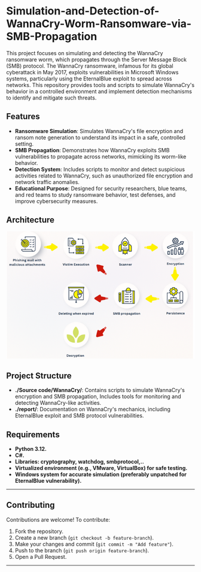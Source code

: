 # Simulation-and-Detection-of-WannaCry-Worm-Ransomware-via-SMB-Propagation
This project focuses on simulating and detecting the WannaCry ransomware worm, which propagates through the Server Message Block (SMB) protocol. The WannaCry ransomware, infamous for its global cyberattack in May 2017, exploits vulnerabilities in Microsoft Windows systems, particularly using the EternalBlue exploit to spread across networks. This repository provides tools and scripts to simulate WannaCry's behavior in a controlled environment and implement detection mechanisms to identify and mitigate such threats.

## Features
- **Ransomware Simulation**: Simulates WannaCry's file encryption and ransom note generation to understand its impact in a safe, controlled setting.
- **SMB Propagation**: Demonstrates how WannaCry exploits SMB vulnerabilities to propagate across networks, mimicking its worm-like behavior.
- **Detection System**: Includes scripts to monitor and detect suspicious activities related to WannaCry, such as unauthorized file encryption and network traffic anomalies.
- **Educational Purpose**: Designed for security researchers, blue teams, and red teams to study ransomware behavior, test defenses, and improve cybersecurity measures.

## Architecture
![Infrastructure Architecture](https://github.com/taihieunguyen/Simulation-and-Detection-of-WannaCry-Worm-Ransomware-via-SMB-Propagation/blob/main/Architecture.png?raw=true)

## Project Structure

- **./Source code/WannaCry/**: Contains scripts to simulate WannaCry's encryption and SMB propagation, Includes tools for monitoring and detecting WannaCry-like activities.
- **./report/**: Documentation on WannaCry's mechanics, including EternalBlue exploit and SMB protocol vulnerabilities.

## Requirements
- **Python 3.12.**
- **C#.**
- **Libraries: cryptography, watchdog, smbprotocol,..**
- **Virtualized environment (e.g., VMware, VirtualBox) for safe testing.**
- **Windows system for accurate simulation (preferably unpatched for EternalBlue vulnerability).**
---

## Contributing

Contributions are welcome! To contribute:

1. Fork the repository.
2. Create a new branch (`git checkout -b feature-branch`).
3. Make your changes and commit (`git commit -m "Add feature"`).
4. Push to the branch (`git push origin feature-branch`).
5. Open a Pull Request.

---
